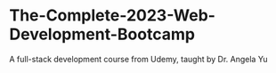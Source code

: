 # The-Complete-2023-Web-Development-Bootcamp
 A full-stack development course from Udemy, taught by Dr. Angela Yu
